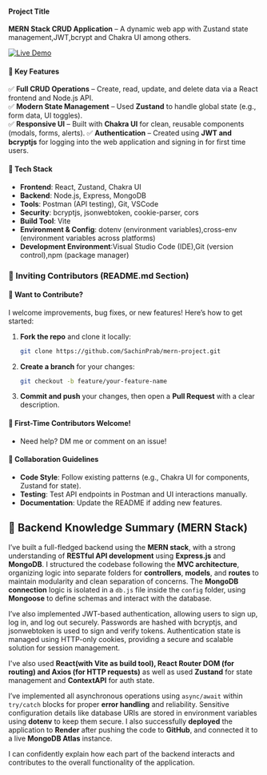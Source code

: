 #### **Project Title**  
**MERN Stack CRUD Application** – A dynamic web app with Zustand state management,JWT,bcrypt and Chakra UI among others.  

[![Live Demo](https://img.shields.io/badge/demo-live-brightgreen)](https://mern-project-zl0e.onrender.com)

#### **🔹 Key Features**  
✅ **Full CRUD Operations** – Create, read, update, and delete data via a React frontend and Node.js API.  
✅ **Modern State Management** – Used **Zustand** to handle global state (e.g., form data, UI toggles).  
✅ **Responsive UI** – Built with **Chakra UI** for clean, reusable components (modals, forms, alerts).
✅ **Authentication** – Created using **JWT and bcryptjs** for logging into the web application and signing in for first time users.

#### **🔹 Tech Stack**  
- **Frontend**: React, Zustand, Chakra UI
- **Backend**: Node.js, Express, MongoDB  
- **Tools**: Postman (API testing), Git, VSCode
- **Security**: bcryptjs, jsonwebtoken, cookie-parser, cors
- **Build Tool**: Vite
- **Environment & Config**: dotenv (environment variables),cross-env (environment variables across platforms)
- **Development Environment**:Visual Studio Code (IDE),Git (version control),npm (package manager)

### **🤝 Inviting Contributors (README.md Section)**  
#### **🔹 Want to Contribute?**  
I welcome improvements, bug fixes, or new features! Here’s how to get started:  

1. **Fork the repo** and clone it locally:  
   ```bash
   git clone https://github.com/SachinPrab/mern-project.git
   ```
   
2. **Create a branch** for your changes:  
   ```bash
   git checkout -b feature/your-feature-name
   ```  
3. **Commit and push** your changes, then open a **Pull Request** with a clear description.  

#### **🔹 First-Time Contributors Welcome!**  
- Need help? DM me or comment on an issue!  

#### **🔹 Collaboration Guidelines**  
- **Code Style**: Follow existing patterns (e.g., Chakra UI for components, Zustand for state).  
- **Testing**: Test API endpoints in Postman and UI interactions manually.  
- **Documentation**: Update the README if adding new features.

## 🧠 Backend Knowledge Summary (MERN Stack)

I’ve built a full-fledged backend using the **MERN stack**, with a strong understanding of **RESTful API development** using **Express.js** and **MongoDB**. I structured the codebase following the **MVC architecture**, organizing logic into separate folders for **controllers**, **models**, and **routes** to maintain modularity and clean separation of concerns. The **MongoDB connection** logic is isolated in a `db.js` file inside the `config` folder, using **Mongoose** to define schemas and interact with the database.

I’ve also implemented JWT-based authentication, allowing users to sign up, log in, and log out securely. Passwords are hashed with bcryptjs, and jsonwebtoken is used to sign and verify tokens. Authentication state is managed using HTTP-only cookies, providing a secure and scalable solution for session management.

I've also used 
**React(with Vite as build tool),
React Router DOM (for routing) and
Axios (for HTTP requests)** as well as used **Zustand** for state management and **ContextAPI** for auth state.

I’ve implemented all asynchronous operations using `async/await` within `try/catch` blocks for proper **error handling** and reliability. Sensitive configuration details like database URIs are stored in environment variables using **dotenv** to keep them secure. I also successfully **deployed** the application to **Render** after pushing the code to **GitHub**, and connected it to a live **MongoDB Atlas** instance.

I can confidently explain how each part of the backend interacts and contributes to the overall functionality of the application.
